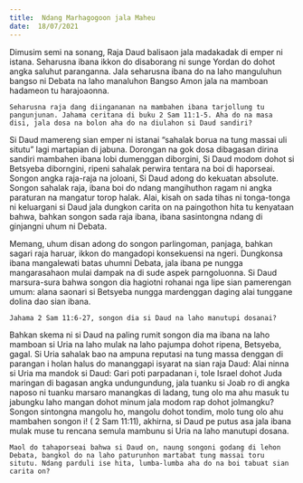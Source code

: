 ```yaml
---
title:  Ndang Marhagogoon jala Maheu
date:  18/07/2021
---
```


Dimusim semi na sonang, Raja Daud balisaon jala madakadak di emper ni istana. Seharusna ibana ikkon do disaborang ni sunge Yordan do dohot angka saluhut paranganna. Jala seharusna ibana do na laho manguluhun bangso ni Debata na laho manaluhon Bangso Amon jala na mamboan hadameon tu harajoaonna.

`Seharusna raja dang diingananan na mambahen ibana tarjollung tu pangunjunan. Jahama ceritana di buku 2 Sam 11:1-5. Aha do na masa disi, jala dosa na bolon aha do na diulahon si Daud sandiri?`

Si Daud mamereng sian emper ni istanai “sahalak borua na tung massai uli situtu” lagi martapian di jabuna. Dorongan na gok dosa dibagasan dirina sandiri mambahen ibana lobi dumenggan diborgini, Si Daud modom dohot si Betsyeba diborngini, ripeni sahalak perwira tentara na boi di haporseai. Songon angka raja-raja na joloani, Si Daud adong do kekuatan absolute. Songon sahalak raja, ibana boi do ndang mangihuthon ragam ni angka paraturan na mangatur torop halak. Alai, kisah on sada tihas ni tonga-tonga ni keluargani si Daud jala dungkon carita on na paingothon hita tu kenyataan bahwa, bahkan songon sada raja ibana, ibana sasintongna ndang di ginjangni uhum ni Debata.

Memang, uhum disan adong do songon parlingoman, panjaga, bahkan sagari raja haruar, ikkon do mangadopi konsekuensi na ngeri. Dungkonsa ibana mangalewati batas uhumni Debata, jala ibana pe nungga mangarasahaon mulai dampak na di sude aspek parngoluonna. Si Daud marsura-sura bahwa songon dia hagiotni rohanai nga lipe sian pamerengan umum: alana saonari si Betsyeba nungga mardenggan daging alai tunggane dolina dao sian ibana.

`Jahama 2 Sam 11:6-27, songon dia si Daud na laho manutupi dosanai?`

Bahkan skema ni si Daud na paling rumit songon dia ma ibana na laho mamboan si Uria na laho mulak na laho pajumpa dohot ripena, Betsyeba, gagal. Si Uria sahalak bao na ampuna reputasi na tung massa denggan di parangan i holan halus do mananggapi isyarat na sian raja Daud: Alai ninna si Uria ma mandok si Daud: Gari poti parpadanan i, tole Israel dohot Juda maringan di bagasan angka undungundung, jala tuanku si Joab ro di angka naposo ni tuanku marsaro manangkas di ladang, tung olo ma ahu masuk tu jabungku laho mangan dohot minum jala modom rap dohot jolmangku? Songon sintongna mangolu ho, mangolu dohot tondim, molo tung olo ahu mambahen songon i! ( 2 Sam 11:11), akhirna, si Daud pe putus asa jala ibana mulak muse tu rencana semula mambunu si Uria na laho manutupi dosana.

`Maol do tahaporseai bahwa si Daud on, naung songoni godang di lehon Debata, bangkol do na laho paturunhon martabat tung massai toru situtu. Ndang parduli ise hita, lumba-lumba aha do na boi tabuat sian carita on?`